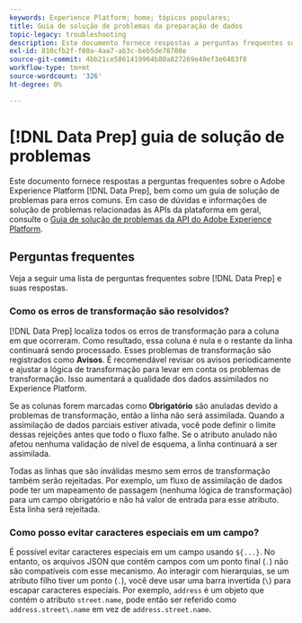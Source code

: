 ```yaml
---
keywords: Experience Platform; home; tópicos populares;
title: Guia de solução de problemas da preparação de dados
topic-legacy: troubleshooting
description: Este documento fornece respostas a perguntas frequentes sobre a Preparação de dados do Adobe Experience Platform.
exl-id: 810cfb2f-f80a-4aa7-ab3c-beb5de78708e
source-git-commit: 4bb21ce5861419964b80a827269e40ef3e6483f8
workflow-type: tm+mt
source-wordcount: '326'
ht-degree: 0%

---
```


# [!DNL Data Prep] guia de solução de problemas

Este documento fornece respostas a perguntas frequentes sobre o Adobe Experience Platform [!DNL Data Prep], bem como um guia de solução de problemas para erros comuns. Em caso de dúvidas e informações de solução de problemas relacionadas às APIs da plataforma em geral, consulte o [Guia de solução de problemas da API do Adobe Experience Platform](../landing/troubleshooting.md).

## Perguntas frequentes

Veja a seguir uma lista de perguntas frequentes sobre [!DNL Data Prep] e suas respostas.

### Como os erros de transformação são resolvidos?

[!DNL Data Prep] localiza todos os erros de transformação para a coluna em que ocorreram. Como resultado, essa coluna é nula e o restante da linha continuará sendo processado. Esses problemas de transformação são registrados como **Avisos**. É recomendável revisar os avisos periodicamente e ajustar a lógica de transformação para levar em conta os problemas de transformação. Isso aumentará a qualidade dos dados assimilados no Experience Platform.

Se as colunas forem marcadas como **Obrigatório** são anuladas devido a problemas de transformação, então a linha não será assimilada. Quando a assimilação de dados parciais estiver ativada, você pode definir o limite dessas rejeições antes que todo o fluxo falhe. Se o atributo anulado não afetou nenhuma validação de nível de esquema, a linha continuará a ser assimilada.

Todas as linhas que são inválidas mesmo sem erros de transformação também serão rejeitadas. Por exemplo, um fluxo de assimilação de dados pode ter um mapeamento de passagem (nenhuma lógica de transformação) para um campo obrigatório e não há valor de entrada para esse atributo. Esta linha será rejeitada.

### Como posso evitar caracteres especiais em um campo?

É possível evitar caracteres especiais em um campo usando `${...}`. No entanto, os arquivos JSON que contêm campos com um ponto final (`.`) não são compatíveis com esse mecanismo. Ao interagir com hierarquias, se um atributo filho tiver um ponto (`.`), você deve usar uma barra invertida (`\`) para escapar caracteres especiais. Por exemplo, `address` é um objeto que contém o atributo `street.name`, pode então ser referido como `address.street\.name` em vez de `address.street.name`.
